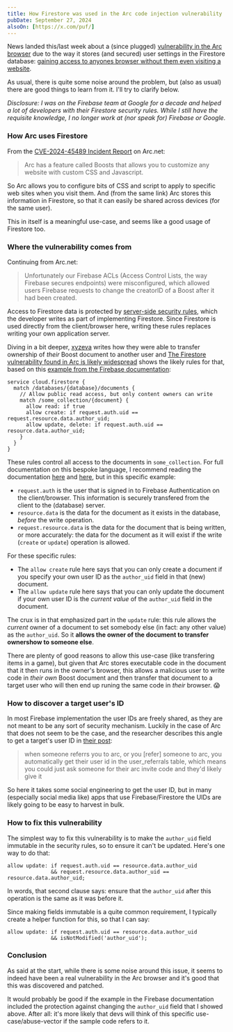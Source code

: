 ```yaml
---
title: How Firestore was used in the Arc code injection vulnerability
pubDate: September 27, 2024
alsoOn: [https://x.com/puf/]
---
```


News landed this/last week about a (since plugged) [vulnerability in the Arc browser][3] due to the way it stores (and secured) user settings in the Firestore database: [gaining access to anyones browser without them even visiting a website][1]. 

As usual, there is quite some noise around the problem, but (also as usual) there are good things to learn from it. I'll try to clarify below.

*Disclosure: I was on the Firebase team at Google for a decade and helped a lot of developers with their Firestore security rules. While I still have the requisite knowledge, I no longer work at (nor speak for) Firebase or Google.*

### How Arc uses Firestore

From the [CVE-2024-45489 Incident Report][4] on Arc.net:

> Arc has a feature called Boosts that allows you to customize any website with custom CSS and Javascript.

So Arc allows you to configure bits of CSS and script to apply to specific web sites when you visit them. And (from the same link) Arc stores this information in Firestore, so that it can easily be shared across devices (for the same user).

This in itself is a meaningful use-case, and seems like a good usage of Firestore too.

### Where the vulnerability comes from

Continuing from Arc.net:

> Unfortunately our Firebase ACLs (Access Control Lists, the way Firebase secures endpoints) were misconfigured, which allowed users Firebase requests to change the creatorID of a Boost after it had been created.

Access to Firestore data is protected by [server-side security rules][Firestore rules], which the developer writes as part of implementing Firestore. Since Firestore is used directly from the client/browser here, writing these rules replaces writing your own application server.

Diving in a bit deeper, [xyzeva][1] writes how they were able to transfer ownership of *their* Boost document to another user and [The Firestore vulnerability found in Arc is likely widespread][2] shows the likely rules for that, based on this [example from the Firebase documentation][5]:
```
service cloud.firestore {
  match /databases/{database}/documents {
    // Allow public read access, but only content owners can write
    match /some_collection/{document} {
      allow read: if true
      allow create: if request.auth.uid == request.resource.data.author_uid;
      allow update, delete: if request.auth.uid == resource.data.author_uid;
    }
  }
}
```

These rules control all access to the documents in `some_collection`. For full documentation on this bespoke language, I recommend reading the documentation [here][Firebase rules] and [here][Firestore rules], but in this specific example:

* `request.auth` is the user that is signed in to Firebase Authentication on the client/browser. This information is securely transfered from the client to the (database) server.
* `resource.data` is the data for the document as it exists in the database, *before* the write operation.
* `request.resource.data` is the data for the document that is being written, or more accurately: the data for the document as it will exist if the write (`create` or `update`) operation is allowed.

For these specific rules:

* The `allow create` rule here says that you can only create a document if you specify your own user ID as the `author_uid` field in that (new) document.
* The `allow update` rule here says that you can only update the document if your own user ID is the *current value* of the `author_uid` field in the document.

The crux is in that emphasized part in the `update` rule: this rule allows the *current* owner of a document to set somebody else (in fact: any other value) as the `author_uid`. So it **allows the owner of the document to transfer ownershow to someone else**.

There are plenty of good reasons to allow this use-case (like transfering items in a game), but given that Arc stores executable code in the document that it then runs in the owner's browser, this allows a malicious user to write code in *their own* Boost document and then transfer that document to a target user who will then end up runing the same code in *their* browser. 😱

### How to discover a target user's ID

In most Firebase implementation the user IDs are freely shared, as they are not meant to be any sort of security mechanism. Luckily in the case of Arc that does not seem to be the case, and the researcher describes this angle to get a target's user ID in [their post][1]:

> when someone referrs you to arc, or you [refer] someone to arc, you automatically get their user id in the user_referrals table, which means you could just ask someone for their arc invite code and they'd likely give it

So here it takes some social engineering to get the user ID, but in many (especially social media like) apps that use Firebase/Firestore the UIDs are likely going to be easy to harvest in bulk.

### How to fix this vulnerability

The simplest way to fix this vulnerability is to make the `author_uid` field immutable in the security rules, so to ensure it can't be updated. Here's one way to do that:
```
allow update: if request.auth.uid == resource.data.author_uid
              && request.resource.data.author_uid == resource.data.author_uid;
```
In words, that second clause says: ensure that the `author_uid` after this operation is the same as it was before it.

Since making fields immutable is a quite common requirement, I typically create a helper function for this, so that I can say:
```
allow update: if request.auth.uid == resource.data.author_uid
              && isNotModified('author_uid');
```

### Conclusion

As said at the start, while there is some noise around this issue, it seems to indeed have been a real vulnerability in the Arc browser and it's good that this was discovered and patched.

It would probably be good if the example in the Firebase documentation included the protection against changing the `author_uid` field that I showed above. After all: it's more likely that devs will think of this specific use-case/abuse-vector if the sample code refers to it.


[1]: https://kibty.town/blog/arc/
[2]: https://www.reddit.com/r/Firebase/comments/1fq2pbf/the_firestore_vulnerability_found_in_arc_is/
[3]: https://nvd.nist.gov/vuln/detail/CVE-2024-45489
[4]: https://arc.net/blog/CVE-2024-45489-incident-response
[5]: https://firebase.google.com/docs/rules/basics#mixed_public_and_private_access
[Firebase rules]: https://firebase.google.com/docs/rules/get-started
[Firestore rules]: https://firebase.google.com/docs/rules/get-started